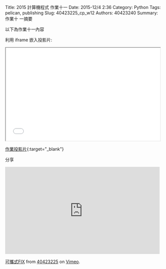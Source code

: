 Title: 2015 計算機程式 作業十一
Date: 2015-12/4 2:36
Category: Python
Tags: pelican, publishing
Slug: 40423225_cp_w12
Authors: 40423240
Summary: 作業十 一摘要

以下為作業十一內容

利用 iframe 嵌入投影片:

<iframe src="40423240_cp_w12_p.html" width="500" height="300"></iframe>

[作業投影片](40423240_cp_w12_p.html){:target="_blank"}

分享
<iframe src="https://player.vimeo.com/video/150477842" width="500" height="281" frameborder="0" webkitallowfullscreen mozallowfullscreen allowfullscreen></iframe> <p><a href="https://vimeo.com/150477842">可攜式FIX</a> from <a href="https://vimeo.com/user46241007">40423225</a> on <a href="https://vimeo.com">Vimeo</a>.</p>